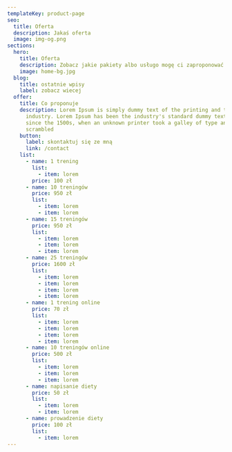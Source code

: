 ```yaml
---
templateKey: product-page
seo:
  title: Oferta
  description: Jakaś oferta
  image: img-og.png
sections:
  hero:
    title: Oferta
    description: Zobacz jakie pakiety albo usługo mogę ci zaproponować
    image: home-bg.jpg
  blog:
    title: ostatnie wpisy
    label: zobacz wiecej
  offer:
    title: Co proponuje
    description: Lorem Ipsum is simply dummy text of the printing and typesetting
      industry. Lorem Ipsum has been the industry's standard dummy text ever
      since the 1500s, when an unknown printer took a galley of type and
      scrambled
    button:
      label: skontaktuj się ze mną
      link: /contact
    list:
      - name: 1 trening
        list:
          - item: lorem
        price: 100 zł
      - name: 10 treningów
        price: 950 zł
        list:
          - item: lorem
          - item: lorem
      - name: 15 treningów
        price: 950 zł
        list:
          - item: lorem
          - item: lorem
          - item: lorem
      - name: 25 treningów
        price: 1600 zł
        list:
          - item: lorem
          - item: lorem
          - item: lorem
          - item: lorem
      - name: 1 trening online
        price: 70 zł
        list:
          - item: lorem
          - item: lorem
          - item: lorem
          - item: lorem
      - name: 10 treningów online
        price: 500 zł
        list:
          - item: lorem
          - item: lorem
          - item: lorem
      - name: napisanie diety
        price: 50 zł
        list:
          - item: lorem
          - item: lorem
      - name: prowadzenie diety
        price: 100 zł
        list:
          - item: lorem
---
```

